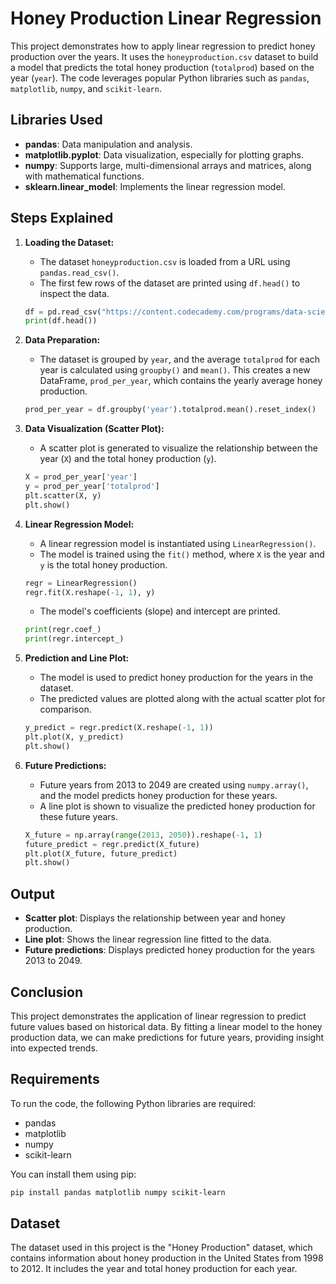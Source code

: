 # Honey Production Linear Regression

This project demonstrates how to apply linear regression to predict honey production over the years. It uses the `honeyproduction.csv` dataset to build a model that predicts the total honey production (`totalprod`) based on the year (`year`). The code leverages popular Python libraries such as `pandas`, `matplotlib`, `numpy`, and `scikit-learn`.

## Libraries Used

- **pandas**: Data manipulation and analysis.
- **matplotlib.pyplot**: Data visualization, especially for plotting graphs.
- **numpy**: Supports large, multi-dimensional arrays and matrices, along with mathematical functions.
- **sklearn.linear_model**: Implements the linear regression model.

## Steps Explained

1. **Loading the Dataset:**
   - The dataset `honeyproduction.csv` is loaded from a URL using `pandas.read_csv()`.
   - The first few rows of the dataset are printed using `df.head()` to inspect the data.

   ```python
   df = pd.read_csv("https://content.codecademy.com/programs/data-science-path/linear_regression/honeyproduction.csv")
   print(df.head())
   ```

2. **Data Preparation:**
   - The dataset is grouped by `year`, and the average `totalprod` for each year is calculated using `groupby()` and `mean()`. This creates a new DataFrame, `prod_per_year`, which contains the yearly average honey production.

   ```python
   prod_per_year = df.groupby('year').totalprod.mean().reset_index()
   ```

3. **Data Visualization (Scatter Plot):**
   - A scatter plot is generated to visualize the relationship between the year (`X`) and the total honey production (`y`).
   
   ```python
   X = prod_per_year['year']
   y = prod_per_year['totalprod']
   plt.scatter(X, y)
   plt.show()
   ```

4. **Linear Regression Model:**
   - A linear regression model is instantiated using `LinearRegression()`.
   - The model is trained using the `fit()` method, where `X` is the year and `y` is the total honey production.
   
   ```python
   regr = LinearRegression()
   regr.fit(X.reshape(-1, 1), y)
   ```

   - The model's coefficients (slope) and intercept are printed.

   ```python
   print(regr.coef_)
   print(regr.intercept_)
   ```

5. **Prediction and Line Plot:**
   - The model is used to predict honey production for the years in the dataset.
   - The predicted values are plotted along with the actual scatter plot for comparison.

   ```python
   y_predict = regr.predict(X.reshape(-1, 1))
   plt.plot(X, y_predict)
   plt.show()
   ```

6. **Future Predictions:**
   - Future years from 2013 to 2049 are created using `numpy.array()`, and the model predicts honey production for these years.
   - A line plot is shown to visualize the predicted honey production for these future years.

   ```python
   X_future = np.array(range(2013, 2050)).reshape(-1, 1)
   future_predict = regr.predict(X_future)
   plt.plot(X_future, future_predict)
   plt.show()
   ```

## Output

- **Scatter plot**: Displays the relationship between year and honey production.
- **Line plot**: Shows the linear regression line fitted to the data.
- **Future predictions**: Displays predicted honey production for the years 2013 to 2049.

## Conclusion

This project demonstrates the application of linear regression to predict future values based on historical data. By fitting a linear model to the honey production data, we can make predictions for future years, providing insight into expected trends.

## Requirements

To run the code, the following Python libraries are required:

- pandas
- matplotlib
- numpy
- scikit-learn

You can install them using pip:

```bash
pip install pandas matplotlib numpy scikit-learn
```

## Dataset

The dataset used in this project is the "Honey Production" dataset, which contains information about honey production in the United States from 1998 to 2012. It includes the year and total honey production for each year.
